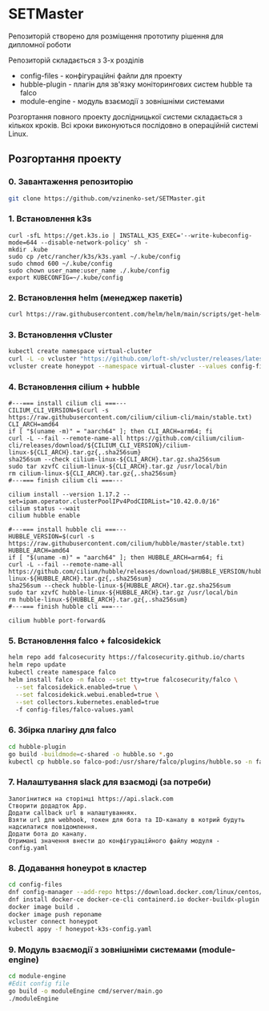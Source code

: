 # SETMaster
Репозиторій створено для розміщення прототипу рішення для дипломної роботи 

Репозиторій складається з 3-х розділів
* config-files - конфігураційні файли для проекту
* hubble-plugin - плагін для зв'язку моніторингових систем hubble та falco
* module-engine - модуль взаємодії з зовнішніми системами

Розгортання повного проекту дослідницької системи складається з кількох кроків. Всі кроки виконуються послідовно в операційній системі Linux.
## Розгортання проекту
### 0. Завантаження репозиторію
```bash
git clone https://github.com/vzinenko-set/SETMaster.git
```
### 1. Встановлення k3s
```
curl -sfL https://get.k3s.io | INSTALL_K3S_EXEC='--write-kubeconfig-mode=644 --disable-network-policy' sh -
mkdir .kube
sudo cp /etc/rancher/k3s/k3s.yaml ~/.kube/config
sudo chmod 600 ~/.kube/config
sudo chown user_name:user_name ./.kube/config
export KUBECONFIG=~/.kube/config
```
### 2. Встановлення helm (менеджер пакетів)
```bash
curl https://raw.githubusercontent.com/helm/helm/main/scripts/get-helm-3 | bash
```
### 3. Встановлення vCluster
```bash
kubectl create namespace virtual-cluster
curl -L -o vcluster "https://github.com/loft-sh/vcluster/releases/latest/download/vcluster-linux-amd64" && sudo install -c -m 0755 vcluster /usr/local/bin
vcluster create honeypot --namespace virtual-cluster --values config-files/vcluster.yaml
```
### 4. Встановлення cilium + hubble
```
#---=== install cilium cli ===---
CILIUM_CLI_VERSION=$(curl -s https://raw.githubusercontent.com/cilium/cilium-cli/main/stable.txt)
CLI_ARCH=amd64
if [ "$(uname -m)" = "aarch64" ]; then CLI_ARCH=arm64; fi
curl -L --fail --remote-name-all https://github.com/cilium/cilium-cli/releases/download/${CILIUM_CLI_VERSION}/cilium-linux-${CLI_ARCH}.tar.gz{,.sha256sum}
sha256sum --check cilium-linux-${CLI_ARCH}.tar.gz.sha256sum
sudo tar xzvfC cilium-linux-${CLI_ARCH}.tar.gz /usr/local/bin
rm cilium-linux-${CLI_ARCH}.tar.gz{,.sha256sum}
#---=== finish cilium cli ===---

cilium install --version 1.17.2 --set=ipam.operator.clusterPoolIPv4PodCIDRList="10.42.0.0/16"
cilium status --wait
cilium hubble enable

#---=== install hubble cli ===---
HUBBLE_VERSION=$(curl -s https://raw.githubusercontent.com/cilium/hubble/master/stable.txt)
HUBBLE_ARCH=amd64
if [ "$(uname -m)" = "aarch64" ]; then HUBBLE_ARCH=arm64; fi
curl -L --fail --remote-name-all https://github.com/cilium/hubble/releases/download/$HUBBLE_VERSION/hubble-linux-${HUBBLE_ARCH}.tar.gz{,.sha256sum}
sha256sum --check hubble-linux-${HUBBLE_ARCH}.tar.gz.sha256sum
sudo tar xzvfC hubble-linux-${HUBBLE_ARCH}.tar.gz /usr/local/bin
rm hubble-linux-${HUBBLE_ARCH}.tar.gz{,.sha256sum}
#---=== finish hubble cli ===---

cilium hubble port-forward&
```
### 5. Встановлення falco + falcosidekick
```bash
helm repo add falcosecurity https://falcosecurity.github.io/charts
helm repo update
kubectl create namespace falco
helm install falco -n falco --set tty=true falcosecurity/falco \
  --set falcosidekick.enabled=true \
  --set falcosidekick.webui.enabled=true \
  --set collectors.kubernetes.enabled=true
  -f config-files/falco-values.yaml
```
### 6. Збірка плагіну для falco
```bash
cd hubble-plugin
go build -buildmode=c-shared -o hubble.so *.go
kubectl cp hubble.so falco-pod:/usr/share/falco/plugins/hubble.so -n falco
```
### 7. Налаштування slack для взаємоді (за потреби)
```
Залогінитися на сторінці https://api.slack.com
Створити додадток App.
Додати callback url в налаштуваннях.
Взяти url для webhook, токен для бота та ID-каналу в котрий будуть надсилатися повідомлення.
Додати бота до каналу.
Отримані значення внести до конфігураційного файлу модуля - config.yaml
```
### 8. Додавання honeypot в кластер
```bash
cd config-files
dnf config-manager --add-repo https://download.docker.com/linux/centos/docker-ce.repo
dnf install docker-ce docker-ce-cli containerd.io docker-buildx-plugin docker-compose-plugin
docker image build .
docker image push reponame
vcluster connect honeypot
kubectl appy -f honeypot-k3s-config.yaml
```
### 9. Модуль взаємодії з зовнішніми системами (module-engine)
```bash
cd module-engine
#Edit config file
go build -o moduleEngine cmd/server/main.go
./moduleEngine
```